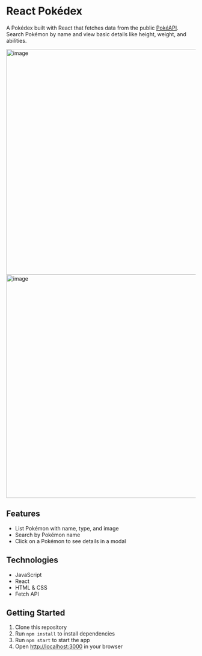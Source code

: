 # React Pokédex

A Pokédex built with React that fetches data from the public [PokéAPI](https://pokeapi.co/).  
Search Pokémon by name and view basic details like height, weight, and abilities.

<img width="1350" height="598" alt="image" src="https://github.com/user-attachments/assets/d392d46b-2156-4b33-9bd4-119a1b7ca90d" />

<img width="1334" height="592" alt="image" src="https://github.com/user-attachments/assets/4ccb9c95-27b6-4912-a465-45ea64c4295c" />


## Features

- List Pokémon with name, type, and image  
- Search by Pokémon name  
- Click on a Pokémon to see details in a modal  

## Technologies

- JavaScript
- React  
- HTML & CSS  
- Fetch API  

## Getting Started

1. Clone this repository  
2. Run `npm install` to install dependencies  
3. Run `npm start` to start the app  
4. Open [http://localhost:3000](http://localhost:3000) in your browser  


